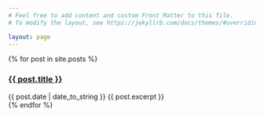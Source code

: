 ```yaml
---
# Feel free to add content and custom Front Matter to this file.
# To modify the layout, see https://jekyllrb.com/docs/themes/#overriding-theme-defaults

layout: page
---
```

{% for post in site.posts %}
  <article>
    <h3><a href="{{ post.url }}">{{ post.title }}</a></h3>
    <time class="post-meta" datetime="{{ post.date | date: "%Y-%m-%d" }}">{{ post.date | date_to_string }}</time>
    {{ post.excerpt }}
  </article>
{% endfor %}


